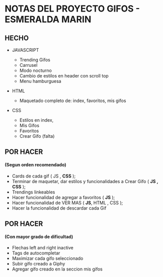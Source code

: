 # NOTAS DEL PROYECTO GIFOS - ESMERALDA MARIN

## HECHO

* JAVASCRIPT
    * Trending Gifos
    * Carrusel 
    * Modo nocturno
    * Cambio de estilos en header con scroll top
    * Menu hamburguesa

* HTML
    * Maquetado completo de: index, favoritos, mis gifos

* CSS
    * Estilos en index,
    * Mis Gifos
    * Favoritos
    * Crear Gifo (falta)

## POR HACER 
#### (Segun orden recomendado)

* Cards de cada gif ( JS , **CSS** );
* Terminar de maquetar, dar estilos y funcionalidades a Crear Gifo ( **JS , CSS** );
* Trendings linkeables
* Hacer funcionalidad de agregar a favoritos ( **JS** );
* Hacer funcionalidad de VER MAS ( **JS**, HTML , CSS );
* Hacer la funcionalidad de descardar cada Gif


## POR HACER 
#### (Con mayor grado de dificultad)

* Flechas left and right inactive
* Tags de autocompletar
* Maximizar cada gifo seleccionado
* Subir gifo creado a Giphy
* Agregar gifo creado en la seccion mis gifos



